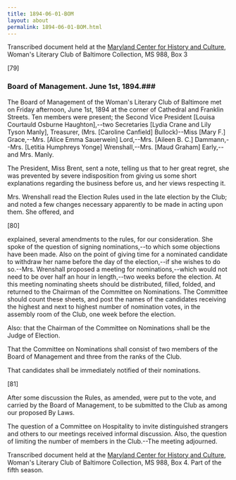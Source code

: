 ```yaml
---
title: 1894-06-01-BOM
layout: about
permalink: 1894-06-01-BOM.html
---
```

Transcribed document held at the [Maryland Center for History and Culture](http://mdhs.org/), Woman's Literary Club of Baltimore Collection, MS 988, Box 3

[79]

### Board of Management. June 1st, 1894.### 

The Board of Management of the Woman's Literary Club of Baltimore met on Friday afternoon, June 1st, 1894 at the corner of Cathedral and Franklin Streets. Ten members were present; the Second Vice President [Louisa Courtauld Osburne Haughton],--two Secretaries [Lydia Crane and Lily Tyson Manly], Treasurer, (Mrs. [Caroline Canfield] Bullock)--Miss [Mary F.] Grace,--Mrs. [Alice Emma Sauerwein] Lord,--Mrs. [Aileen B. C.] Dammann,--Mrs. [Letitia Humphreys Yonge] Wrenshall,--Mrs. [Maud Graham] Early,--and Mrs. Manly.

The President, Miss Brent, sent a note, telling us that to her great regret, she was prevented by severe indisposition from giving us some short explanations regarding the business before us, and her views respecting it.

Mrs. Wrenshall read the Election Rules used in the late election by the Club; and noted a few changes necessary apparently to be made in acting upon them. She offered, and

[80]

explained, several amendments to the rules, for our consideration. She spoke of the question of signing nominations,--to which some objections have been made. Also on the point of giving time for a nominated candidate to withdraw her name before the day of the election,--if she wishes to do so.--Mrs. Wrenshall proposed a meeting for nominations,--which would not need to be over half an hour in length,--two weeks before the election. At this meeting nominating sheets should be distributed, filled, folded, and returned to the Chairman of the Committee on Nominations. The Committee should count these sheets, and post the names of the candidates receiving the highest and next to highest number of nomination votes, in the assembly room of the Club, one week before the election.

Also: that the Chairman of the Committee on Nominations shall be the Judge of Election.

That the Committee on Nominations shall consist of two members of the Board of Management and three from the ranks of the Club.

That candidates shall be immediately notified of their nominations.

[81]

After some discussion the Rules, as amended, were put to the vote, and carried by the Board of Management, to be submitted to the Club as among our proposed By Laws.

The question of a Committee on Hospitality to invite distinguished strangers and others to our meetings received informal discussion. Also, the question of limiting the number of members in the Club.--The meeting adjourned.

Transcribed document held at the [Maryland Center for History and Culture](http://mdhs.org/), Woman's Literary Club of Baltimore Collection, MS 988, Box 4. Part of the fifth season.